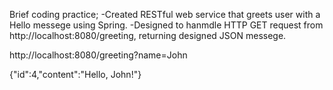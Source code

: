 Brief coding practice; 
  -Created RESTful web service that greets user with a Hello messege using Spring.
  -Designed to hanmdle HTTP GET request from http://localhost:8080/greeting, returning designed JSON messege.

http://localhost:8080/greeting?name=John

{"id":4,"content":"Hello, John!"}
